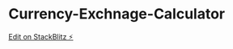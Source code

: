 # Currency-Exchnage-Calculator

[Edit on StackBlitz ⚡️](https://stackblitz.com/edit/web-platform-cga3aj)